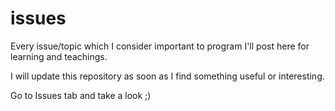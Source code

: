 # issues
Every issue/topic which I consider important to program I'll post here for learning and teachings.

I will update this repository as soon as I find something useful or interesting.

Go to Issues tab and take a look ;)
